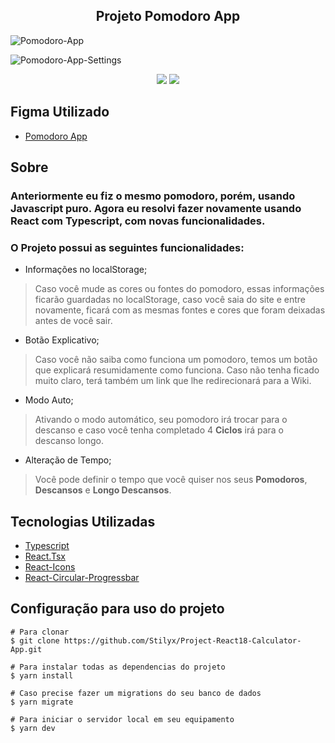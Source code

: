 <h2 align='center'>Projeto Pomodoro App</h2>


![Pomodoro-App](https://github.com/Stilyx/Project-React18-Calculator-App/assets/109632184/63ff37f5-7050-4802-9a49-3298a37bbb9c)

![Pomodoro-App-Settings](https://github.com/Stilyx/Project-React18-Calculator-App/assets/109632184/db6a62bc-e804-4ea8-8d39-ad2171a26ce5)


<div align='center'>
  
<img src='https://github.com/Stilyx/Project-React18-Calculator-App/assets/109632184/fc828845-80dc-475f-b5aa-eaa8fb9dba3d' />
  
<img src='https://github.com/Stilyx/Project-React18-Calculator-App/assets/109632184/9f966e98-3ede-407c-9347-d70d88a917e1' />

</div>

<div>
  <h2> Figma Utilizado </h2>  
    
  - <p><a href="https://www.frontendmentor.io/challenges/pomodoro-app-KBFnycJ6G" target='_blank' >Pomodoro App</a></p>
</div>  

<div>
<h2> Sobre </h2>  
 
  <h3 > Anteriormente eu fiz o mesmo pomodoro, porém, usando Javascript puro. Agora eu resolvi fazer novamente usando React com Typescript, com novas funcionalidades. </h3> 
  
  <h3> O Projeto possui as seguintes funcionalidades: </h3>
  
  - Informações no localStorage;
  > Caso você mude as cores ou fontes do pomodoro, essas informações ficarão guardadas no localStorage, caso você saia do site e entre novamente, ficará com as mesmas fontes e cores que foram deixadas antes de você sair.
  
  - Botão Explicativo;
  > Caso você não saiba como funciona um pomodoro, temos um botão que explicará resumidamente como funciona. Caso não tenha ficado muito claro, terá também um link que lhe redirecionará  para a Wiki.
  
  - Modo Auto;
  > Ativando o modo automático, seu pomodoro irá trocar para o descanso e caso você tenha completado 4 **Ciclos** irá para o descanso longo.
  
  - Alteração de Tempo;
  > Você pode definir o tempo que você quiser nos seus **Pomodoros**, **Descansos** e **Longo Descansos**.
</div>

<div>
<h2> Tecnologias Utilizadas </h2>
 
 - <a href='https://www.typescriptlang.org/' target='_blank'>Typescript</a>
 - <a href='https://www.typescriptlang.org/pt/docs/handbook/react.html' target='_blank'>React.Tsx</a>
 - <a href='https://react-icons.github.io/react-icons/' target='_blank'>React-Icons</a>
 - <a href='https://www.npmjs.com/package/react-circular-progressbar' target='_blank'> React-Circular-Progressbar </a> 
</div>



<h2> Configuração para uso do projeto </h2>

```
# Para clonar
$ git clone https://github.com/Stilyx/Project-React18-Calculator-App.git

# Para instalar todas as dependencias do projeto
$ yarn install

# Caso precise fazer um migrations do seu banco de dados
$ yarn migrate

# Para iniciar o servidor local em seu equipamento
$ yarn dev
```

